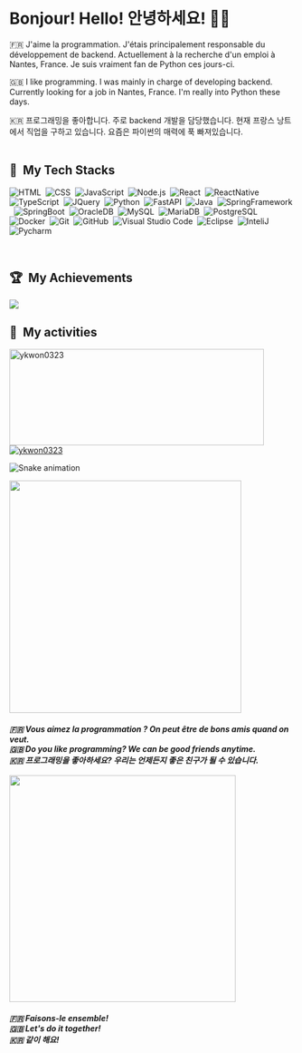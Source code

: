   # Bonjour! Hello! 안녕하세요! :wave::smiley:
🇫🇷 J'aime la programmation. J'étais principalement responsable du développement de backend.
Actuellement à la recherche d'un emploi à Nantes, France.
Je suis vraiment fan de Python ces jours-ci.

🇬🇧 I like programming. I was mainly in charge of developing backend.
Currently looking for a job in Nantes, France.
I'm really into Python these days.

🇰🇷 프로그래밍을 좋아합니다. 주로 backend 개발을 담당했습니다.
현재 프랑스 낭트에서 직업을 구하고 있습니다.
요즘은 파이썬의 매력에 푹 빠져있습니다.
<br>
<br>


## 🤖 &nbsp;My Tech Stacks

  ![HTML](https://img.shields.io/badge/-HTML-0D1117?style=flat&logo=HTML5)&nbsp;
  ![CSS](https://img.shields.io/badge/-CSS-0D1117?style=flat&logo=CSS3&logoColor=1572B6)&nbsp;
  ![JavaScript](https://img.shields.io/badge/-JavaScript-0D1117?style=flat&logo=javascript)&nbsp;
  ![Node.js](https://img.shields.io/badge/-Node.js-0D1117?style=flat&logo=node.js)&nbsp;
  ![React](https://img.shields.io/badge/-React-0D1117?style=flat&logo=react)&nbsp;
  ![ReactNative](https://img.shields.io/badge/-ReactNative-0D1117?style=flat&logo=react)&nbsp;
  ![TypeScript](https://img.shields.io/badge/-TypeScript-0D1117?style=flat&logo=typescript)&nbsp;
  ![JQuery](https://img.shields.io/badge/-JQuery-0D1117?style=flat&logo=jquery)&nbsp;
  ![Python](https://img.shields.io/badge/-Python-0D1117?style=flat&logo=python)&nbsp;
  ![FastAPI](https://img.shields.io/badge/-FastAPI-0D1117?style=flat&logo=fastapi)&nbsp;
  ![Java](https://img.shields.io/badge/Java-0D1117?style=flat&logo=Java)&nbsp;
  ![SpringFramework](https://img.shields.io/badge/SpringFramework-0D1117?style=flat&logo=Spring)&nbsp;
  ![SpringBoot](https://img.shields.io/badge/SpringBoot-0D1117?style=flat&logo=SpringBoot)&nbsp;
  ![OracleDB](https://img.shields.io/badge/-OracleDB-0D1117?style=flat&logo=oracle)&nbsp;
  ![MySQL](https://img.shields.io/badge/-MySQL-0D1117?style=flat&logo=mysql)&nbsp;
  ![MariaDB](https://img.shields.io/badge/-MariaDB-0D1117?style=flat&logo=mariaDB)&nbsp;
  ![PostgreSQL](https://img.shields.io/badge/-PostgreSQL-0D1117?style=flat&logo=postgresql)&nbsp;
  ![Docker](https://img.shields.io/badge/-Docker-0D1117?style=flat&logo=docker)&nbsp;
  ![Git](https://img.shields.io/badge/-Git-0D1117?style=flat&logo=git)&nbsp;
  ![GitHub](https://img.shields.io/badge/-GitHub-0D1117?style=flat&logo=github)&nbsp;
  ![Visual Studio Code](https://img.shields.io/badge/-VS%20Code-0D1117?style=flat&logo=visual-studio-code&logoColor=007ACC)&nbsp;
  ![Eclipse](https://img.shields.io/badge/-Eclipse-0D1117?style=flat&logo=eclipse&logoColor=007ACC)&nbsp;
  ![InteliJ](https://img.shields.io/badge/-InteliJ-0D1117?style=flat&logo=intelij&logoColor=007ACC)&nbsp;
  ![Pycharm](https://img.shields.io/badge/-Pycharm-0D1117?style=flat&logo=pycharm&logoColor=007ACC)&nbsp;

<br>

## 🏆 &nbsp;My Achievements
<img src="https://github-profile-trophy.vercel.app/?username=ykwon0323&theme=onedark&title=MultiLanguage,Stars,Commit,Followers,Repo,PR">

<br>

<div>

  ## 📡 &nbsp;My activities

  <a href="https://github.com/ykwon0323">
    <img width=450 height=170 align="center" alt="ykwon0323" src="https://github-readme-stats.vercel.app/api?username=ykwon0323&theme=midnight-purple&show_icons=true&bg_color=0D1117&hide_border=true&count_private=true" />
  </a>
  <a href="https://github.com/ykwon0323">
    <img align="center" alt="ykwon0323" src="https://github-readme-stats.vercel.app/api/top-langs/?username=ykwon0323&theme=midnight-purple&layout=compact&bg_color=0D1117&hide_border=true&count_private=true" />
  </a>
  
</div>

![Snake animation](https://raw.githubusercontent.com/roychan0317/roychan0317/9e9b51e02fe60e4f7e20a1a8be7b689ab3e23b51/github-contribution-grid-snake.svg)

<img src="https://media3.giphy.com/media/v1.Y2lkPTc5MGI3NjExOHV2Z216aHR5cmw5cmd3ajdqaHI1eXI4bGpmMThyeWN6MGdhdnJjdiZlcD12MV9pbnRlcm5hbF9naWZfYnlfaWQmY3Q9Zw/J63ZVOBNg4q4Hftti3/giphy.gif" width="410"> 
<em>
    <br>
    <br>
    <b>🇫🇷 Vous aimez la programmation ? On peut être de bons amis quand on veut.</b>
    <br>
    <b>🇬🇧 Do you like programming? We can be good friends anytime.</b>
    <br>
    <b>🇰🇷 프로그래밍을 좋아하세요? 우리는 언제든지 좋은 친구가 될 수 있습니다.</b>
    <br>
    <br>
</em>
<img src="https://media1.giphy.com/media/D0TUZQCJCCOP1yiZ8K/giphy.gif?cid=ecf05e47u2wovslgezw6moi9htytm0c08zht3bg6k8xvdpma&ep=v1_gifs_related&rid=giphy.gif&ct=g" width="400"> 
<em>
    <br>
    <br>
    <b>🇫🇷 Faisons-le ensemble!</b>
    <br>
    <b>🇬🇧 Let's do it together!</b>
    <br>
    <b>🇰🇷 같이 해요!</b>
    <br>
    <br>
</em>
